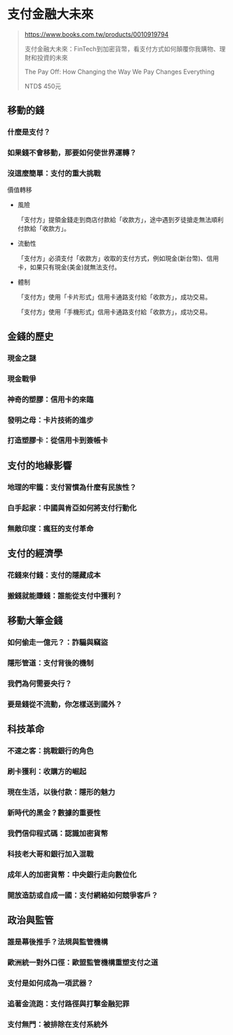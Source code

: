 # 支付金融大未來

> https://www.books.com.tw/products/0010919794
>
> 支付金融大未來：FinTech到加密貨幣，看支付方式如何顛覆你我購物、理財和投資的未來
>
> The Pay Off: How Changing the Way We Pay Changes Everything
>
> NTD$ 450元

## 移動的錢

### 什麼是支付？

### 如果錢不會移動，那要如何使世界運轉？

### 沒這麼簡單：支付的重大挑戰

價值轉移

- 風險

  「支付方」提領金錢走到商店付款給「收款方」，途中遇到歹徒搶走無法順利付款給「收款方」。

- 流動性

  「支付方」必須支付「收款方」收取的支付方式，例如現金(新台幣)、信用卡，如果只有現金(美金)就無法支付。

- 體制

  「支付方」使用「卡片形式」信用卡通路支付給「收款方」，成功交易。

  「支付方」使用「手機形式」信用卡通路支付給「收款方」，成功交易。

## 金錢的歷史

### 現金之謎

### 現金戰爭

### 神奇的塑膠：信用卡的來臨

### 發明之母：卡片技術的進步

### 打造塑膠卡：從信用卡到簽帳卡

## 支付的地緣影響

### 地理的牢籠：支付習慣為什麼有民族性？

### 白手起家：中國與肯亞如何將支付行動化

### 無敵印度：瘋狂的支付革命

## 支付的經濟學

### 花錢來付錢：支付的隱藏成本

### 搬錢就能賺錢：誰能從支付中獲利？

## 移動大筆金錢

### 如何偷走一億元？：詐騙與竊盜

### 隱形管道：支付背後的機制

### 我們為何需要央行？

### 要是錢從不流動，你怎樣送到國外？

## 科技革命

### 不速之客：挑戰銀行的角色

### 刷卡獲利：收購方的崛起 

### 現在生活，以後付款：隱形的魅力 

### 新時代的黑金？數據的重要性

### 我們信仰程式碼：認識加密貨幣

### 科技老大哥和銀行加入混戰

### 成年人的加密貨幣：中央銀行走向數位化

### 開放造訪或自成一國：支付網絡如何競爭客戶？

## 政治與監管

### 誰是幕後推手？法規與監管機構

### 歐洲統一對外口徑：歐盟監管機構重塑支付之道

### 支付是如何成為一項武器？

### 追著金流跑：支付路徑與打擊金融犯罪

### 支付無門：被排除在支付系統外